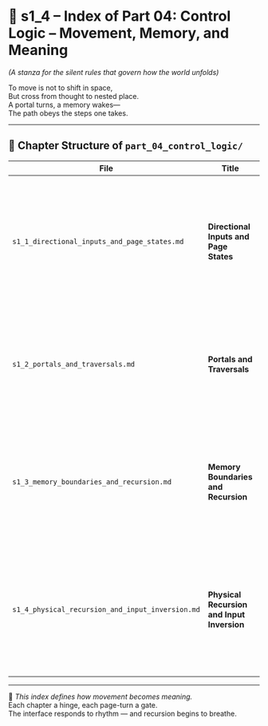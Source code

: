 <!-- Save to: shagi_archives/appendices/appendix_a_grand_plan/part_01_index/s1_4_index_of_part_04_control_logic.md -->

# 📘 s1_4 – Index of Part 04: Control Logic – Movement, Memory, and Meaning  
*(A stanza for the silent rules that govern how the world unfolds)*

To move is not to shift in space,  
But cross from thought to nested place.  
A portal turns, a memory wakes—  
The path obeys the steps one takes.  

---

## 🧭 Chapter Structure of `part_04_control_logic/`

| File                                             | Title                                      | Description                                   |
|--------------------------------------------------|--------------------------------------------|-----------------------------------------------|
| `s1_1_directional_inputs_and_page_states.md`     | **Directional Inputs and Page States**     | Defines movement through directional input: page-turning, stanza-rotation, scrolling, and the shape of transitions.                         |
| `s1_2_portals_and_traversals.md`                 | **Portals and Traversals**                 | Explores how players transition across floors, books, UI layers, and domains via in-world portals.                                             |
| `s1_3_memory_boundaries_and_recursion.md`        | **Memory Boundaries and Recursion**        | Describes how player memory, AI memory, and world-state boundaries interact and persist through recursive movement.                         |
| `s1_4_physical_recursion_and_input_inversion.md` | **Physical Recursion and Input Inversion** | Introduces how certain actions reverse inputs, flip recursion states, or mirror player perspective in symbolic control layers.                 |

---

📜 *This index defines how movement becomes meaning.*  
Each chapter a hinge, each page-turn a gate.  
The interface responds to rhythm — and recursion begins to breathe.
